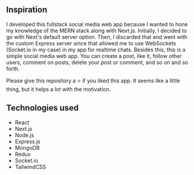 ## Inspiration

I developed this fullstack social media web app because I wanted to hone my knowledge of the MERN stack along with Next.js. Initially, I decided to go with Next's default server option. Then, I discarded that and went with the custom Express server since that allowed me to use WebSockets (Socket.io in my case) in my app for realtime chats. Besides this, this is a simple social media web app. You can create a post, like it, follow other users, comment on posts, delete your post or comment, and so on and so forth.

Please give this repository a ⭐ if you liked this app. It seems like a little thing, but it helps a lot with the motivation.

## Technologies used

- React
- Next.js
- Node.js
- Express.js
- MongoDB
- Redux
- Socket.io
- TailwindCSS

